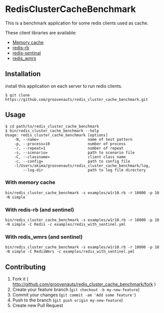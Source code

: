 # RedisClusterCacheBenchmark

This is a benchmark application for some redis clients used as cache.

These client libraries are available:

* [Memory cache](https://github.com/groovenauts/redis_cluster_cache_benchmark/blob/master/lib/redis_cluster_cache_benchmark/memory_storage.rb)
* [redis-rb](https://github.com/redis/redis-rb)
* [redis-sentinal](https://github.com/flyerhzm/redis-sentinel)
* [redis_wmrs](https://github.com/groovenauts/redis_wmrs)

## Installation

install this application on each server to run redis clients.

```
$ git clone https://github.com/groovenauts/redis_cluster_cache_benchmark.git
```

## Usage

```
$ cd path/to/redis_cluster_cache_benchmark
$ bin/redis_cluster_cache_benchmark --help
Usage: redis_cluster_cache_benchmark [options]
    -N, --name=                      name of test pattern
    -p, --process=10                 number of process
    -r, --repeat=1                   number of repeat
    -s, --scenario=                  path to scenario file
    -C, --classname=                 client class name
    -c, --config=                    path to config file
    -l/Users/akima/groovenauts/redis_cluster_cache_benchmark/log,
        --log-dir                    path to log file directory
```

### With memory cache

```
bin/redis_cluster_cache_benchmark -s examples/w1r10.rb -r 10000 -p 10 -N simple
```

### With redis-rb (and sentinel)

```
bin/redis_cluster_cache_benchmark -s examples/w1r10.rb -r 10000 -p 10 -N simple -C Redis -c examples/redis_with_sentinel.yml
```


### With redis_wmrs (and sentinel)

```
bin/redis_cluster_cache_benchmark -s examples/w1r10.rb -r 10000 -p 10 -N simple -C RedisWmrs -c examples/redis_with_sentinel.yml
```




## Contributing

1. Fork it ( http://github.com/groovenauts/redis_cluster_cache_benchmark/fork )
2. Create your feature branch (`git checkout -b my-new-feature`)
3. Commit your changes (`git commit -am 'Add some feature'`)
4. Push to the branch (`git push origin my-new-feature`)
5. Create new Pull Request

